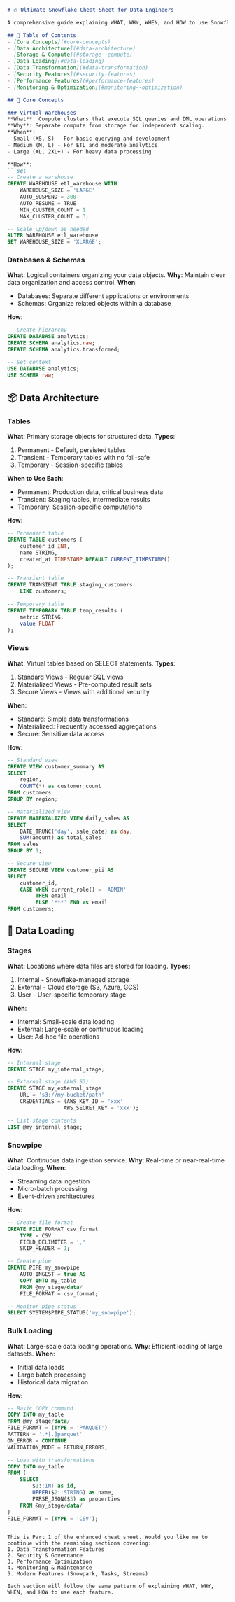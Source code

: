 ```markdown
# 🔥 Ultimate Snowflake Cheat Sheet for Data Engineers

A comprehensive guide explaining WHAT, WHY, WHEN, and HOW to use Snowflake features.

## 📑 Table of Contents
- [Core Concepts](#core-concepts)
- [Data Architecture](#data-architecture)
- [Storage & Compute](#storage--compute)
- [Data Loading](#data-loading)
- [Data Transformation](#data-transformation)
- [Security Features](#security-features)
- [Performance Features](#performance-features)
- [Monitoring & Optimization](#monitoring--optimization)

## 🎯 Core Concepts

### Virtual Warehouses
**What**: Compute clusters that execute SQL queries and DML operations.
**Why**: Separate compute from storage for independent scaling.
**When**: 
- Small (XS, S) - For basic querying and development
- Medium (M, L) - For ETL and moderate analytics
- Large (XL, 2XL+) - For heavy data processing

**How**:
```sql
-- Create a warehouse
CREATE WAREHOUSE etl_warehouse WITH
    WAREHOUSE_SIZE = 'LARGE'
    AUTO_SUSPEND = 300
    AUTO_RESUME = TRUE
    MIN_CLUSTER_COUNT = 1
    MAX_CLUSTER_COUNT = 3;

-- Scale up/down as needed
ALTER WAREHOUSE etl_warehouse 
SET WAREHOUSE_SIZE = 'XLARGE';
```

### Databases & Schemas
**What**: Logical containers organizing your data objects.
**Why**: Maintain clear data organization and access control.
**When**: 
- Databases: Separate different applications or environments
- Schemas: Organize related objects within a database

**How**:
```sql
-- Create hierarchy
CREATE DATABASE analytics;
CREATE SCHEMA analytics.raw;
CREATE SCHEMA analytics.transformed;

-- Set context
USE DATABASE analytics;
USE SCHEMA raw;
```

## 📦 Data Architecture

### Tables
**What**: Primary storage objects for structured data.
**Types**:
1. Permanent - Default, persisted tables
2. Transient - Temporary tables with no fail-safe
3. Temporary - Session-specific tables

**When to Use Each**:
- Permanent: Production data, critical business data
- Transient: Staging tables, intermediate results
- Temporary: Session-specific computations

**How**:
```sql
-- Permanent table
CREATE TABLE customers (
    customer_id INT,
    name STRING,
    created_at TIMESTAMP DEFAULT CURRENT_TIMESTAMP()
);

-- Transient table
CREATE TRANSIENT TABLE staging_customers 
    LIKE customers;

-- Temporary table
CREATE TEMPORARY TABLE temp_results (
    metric STRING,
    value FLOAT
);
```

### Views
**What**: Virtual tables based on SELECT statements.
**Types**:
1. Standard Views - Regular SQL views
2. Materialized Views - Pre-computed result sets
3. Secure Views - Views with additional security

**When**:
- Standard: Simple data transformations
- Materialized: Frequently accessed aggregations
- Secure: Sensitive data access

**How**:
```sql
-- Standard view
CREATE VIEW customer_summary AS
SELECT 
    region,
    COUNT(*) as customer_count
FROM customers
GROUP BY region;

-- Materialized view
CREATE MATERIALIZED VIEW daily_sales AS
SELECT 
    DATE_TRUNC('day', sale_date) as day,
    SUM(amount) as total_sales
FROM sales
GROUP BY 1;

-- Secure view
CREATE SECURE VIEW customer_pii AS
SELECT 
    customer_id,
    CASE WHEN current_role() = 'ADMIN' 
         THEN email 
         ELSE '***' END as email
FROM customers;
```

## 🔄 Data Loading

### Stages
**What**: Locations where data files are stored for loading.
**Types**:
1. Internal - Snowflake-managed storage
2. External - Cloud storage (S3, Azure, GCS)
3. User - User-specific temporary stage

**When**:
- Internal: Small-scale data loading
- External: Large-scale or continuous loading
- User: Ad-hoc file operations

**How**:
```sql
-- Internal stage
CREATE STAGE my_internal_stage;

-- External stage (AWS S3)
CREATE STAGE my_external_stage
    URL = 's3://my-bucket/path'
    CREDENTIALS = (AWS_KEY_ID = 'xxx' 
                  AWS_SECRET_KEY = 'xxx');

-- List stage contents
LIST @my_internal_stage;
```

### Snowpipe
**What**: Continuous data ingestion service.
**Why**: Real-time or near-real-time data loading.
**When**: 
- Streaming data ingestion
- Micro-batch processing
- Event-driven architectures

**How**:
```sql
-- Create file format
CREATE FILE FORMAT csv_format
    TYPE = CSV
    FIELD_DELIMITER = ','
    SKIP_HEADER = 1;

-- Create pipe
CREATE PIPE my_snowpipe 
    AUTO_INGEST = true AS
    COPY INTO my_table
    FROM @my_stage/data/
    FILE_FORMAT = csv_format;

-- Monitor pipe status
SELECT SYSTEM$PIPE_STATUS('my_snowpipe');
```

### Bulk Loading
**What**: Large-scale data loading operations.
**Why**: Efficient loading of large datasets.
**When**: 
- Initial data loads
- Large batch processing
- Historical data migration

**How**:
```sql
-- Basic COPY command
COPY INTO my_table
FROM @my_stage/data/
FILE_FORMAT = (TYPE = 'PARQUET')
PATTERN = '.*[.]parquet'
ON_ERROR = CONTINUE
VALIDATION_MODE = RETURN_ERRORS;

-- Load with transformations
COPY INTO my_table
FROM (
    SELECT 
        $1::INT as id,
        UPPER($2::STRING) as name,
        PARSE_JSON($3) as properties
    FROM @my_stage/data/
)
FILE_FORMAT = (TYPE = 'CSV');
```
```

This is Part 1 of the enhanced cheat sheet. Would you like me to continue with the remaining sections covering:
1. Data Transformation Features
2. Security & Governance
3. Performance Optimization
4. Monitoring & Maintenance
5. Modern Features (Snowpark, Tasks, Streams)

Each section will follow the same pattern of explaining WHAT, WHY, WHEN, and HOW to use each feature.
